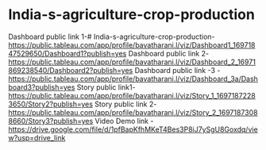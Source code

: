 # India-s-agriculture-crop-production


Dashboard public link 1-# India-s-agriculture-crop-production-https://public.tableau.com/app/profile/bavatharani.l/viz/Dashboard1_16971847529650/Dashboard1?publish=yes
Dashboard public link 2-https://public.tableau.com/app/profile/bavatharani.l/viz/Dashboard_2_16971869238540/Dashboard2?publish=yes
Dashboard public link -3 -https://public.tableau.com/app/profile/bavatharani.l/viz/Dashboard_3a/Dashboard3?publish=yes
Story public link1-https://public.tableau.com/app/profile/bavatharani.l/viz/Story_1_16971872283650/Story2?publish=yes
Story public link 2-https://public.tableau.com/app/profile/bavatharani.l/viz/Story_2_16971873088660/Story3?publish=yes
Video Demo link -https://drive.google.com/file/d/1pfBapKfhMKeT4Bes3P8iJ7ySgU8Goxdq/view?usp=drive_link
